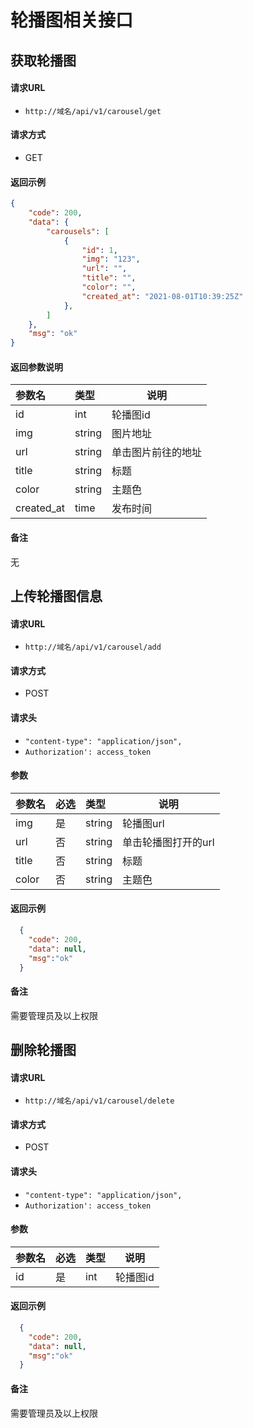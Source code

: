 # 轮播图相关接口

## 获取轮播图

#### 请求URL
- ` http://域名/api/v1/carousel/get `
  
#### 请求方式
- GET 

#### 返回示例 

``` json
{
    "code": 200,
    "data": {
        "carousels": [
            {
                "id": 1,
                "img": "123",
                "url": "",
                "title": "",
                "color": "",
                "created_at": "2021-08-01T10:39:25Z"
            },
        ]
    },
    "msg": "ok"
}
```
#### 返回参数说明
| 参数名     | 类型   | 说明               |
| :--------- | :----- | ------------------ |
| id         | int    | 轮播图id           |
| img        | string | 图片地址           |
| url        | string | 单击图片前往的地址 |
| title      | string | 标题               |
| color      | string | 主题色             |
| created_at | time   | 发布时间           |

#### 备注 
无



## 上传轮播图信息

#### 请求URL
- ` http://域名/api/v1/carousel/add `
  
#### 请求方式
- POST 

####  请求头
- `"content-type": "application/json",`
- `Authorization': access_token`

#### 参数

| 参数名 | 必选 | 类型   | 说明                |
| :----- | :--- | :----- | ------------------- |
| img    | 是   | string | 轮播图url           |
| url    | 否   | string | 单击轮播图打开的url |
| title  | 否   | string | 标题                |
| color  | 否   | string | 主题色              |

#### 返回示例 

``` json
  {
    "code": 200,
    "data": null,
    "msg":"ok"
  }
```

#### 备注 

需要管理员及以上权限


    
## 删除轮播图

#### 请求URL
- ` http://域名/api/v1/carousel/delete `
  
#### 请求方式
- POST 

####  请求头
- `"content-type": "application/json",`
- `Authorization': access_token`

#### 参数

| 参数名 | 必选 | 类型 | 说明     |
| :----- | :--- | :--- | -------- |
| id     | 是   | int  | 轮播图id |

#### 返回示例 

``` json
  {
    "code": 200,
    "data": null,
    "msg":"ok"
  }
```

#### 备注 

需要管理员及以上权限